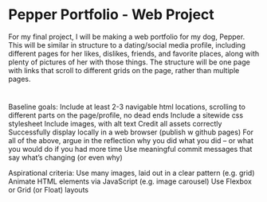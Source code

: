 # Pepper Portfolio - Web Project 

For my final project, I will be making a web portfolio for my dog, Pepper. This will be similar in structure to a dating/social media profile, including different pages for her likes, dislikes, friends, and favorite places, along with plenty of pictures of her with those things. The structure will be one page with links that scroll to different grids on the page, rather than multiple pages. 

#

Baseline goals: 
Include at least 2-3 navigable html locations, scrolling to different parts on the page/profile, no dead ends
Include a sitewide css stylesheet 
Include images, with alt text
Credit all assets correctly 
Successfully display locally in a web browser (publish w github pages)
For all of the above, argue in the reflection why you did what you did – or what you would do if you had more time
Use meaningful commit messages that say what’s changing (or even why)

Aspirational criteria: 
Use many images, laid out in a clear pattern (e.g. grid)
Animate HTML elements via JavaScript (e.g. image carousel) 
Use Flexbox or Grid (or Float) layouts

#
